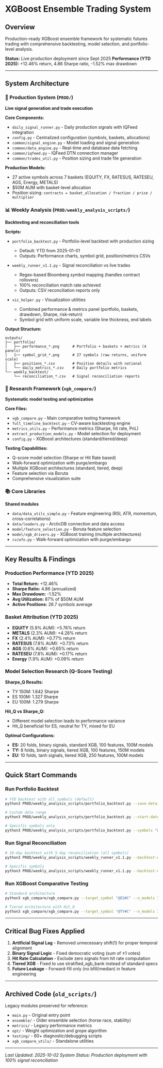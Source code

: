 # XGBoost Ensemble Trading System

## Overview
Production-ready XGBoost ensemble framework for systematic futures trading with comprehensive backtesting, model selection, and portfolio-level analysis.

**Status:** Live production deployment since Sept 2025
**Performance (YTD 2025):** +12.46% return, 4.86 Sharpe ratio, -1.52% max drawdown

---

## System Architecture

### 🎯 Production System (`PROD/`)
**Live signal generation and trade execution**

**Core Components:**
- `daily_signal_runner.py` - Daily production signals with IQFeed integration
- `config.py` - Centralized configuration (symbols, baskets, allocations)
- `common/signal_engine.py` - Model loading and signal generation
- `common/data_engine.py` - Real-time and database data fetching
- `common/iqfeed.py` - IQFeed DTN connection manager
- `common/trades_util.py` - Position sizing and trade file generation

**Production Models:**
- 27 active symbols across 7 baskets (EQUITY, FX, RATESUS, RATESEU, AGS, Energy, METALS)
- $50M AUM with basket-level allocation
- Position sizing: `contracts = basket_allocation / fraction / price / multiplier`

### 📊 Weekly Analysis (`PROD/weekly_analysis_scripts/`)
**Backtesting and reconciliation tools**

**Scripts:**
- `portfolio_backtest.py` - Portfolio-level backtest with production sizing
  - Default: YTD from 2025-01-01
  - Outputs: Performance charts, symbol grid, position/metrics CSVs

- `weekly_runner_v1.1.py` - Signal reconciliation vs live trades
  - Regex-based Bloomberg symbol mapping (handles contract rollovers)
  - 100% reconciliation match rate achieved
  - Outputs: CSV reconciliation reports only

- `viz_helper.py` - Visualization utilities
  - Combined performance & metrics panel (portfolio, baskets, drawdown, Sharpe, risk-return)
  - Symbol grid with uniform scale, variable line thickness, end labels

**Output Structure:**
```
outputs/
├── portfolio/
│   ├── performance_*.png      # Portfolio + baskets + metrics (4 panels)
│   ├── symbol_grid_*.png      # 27 symbols (raw returns, uniform scale)
│   ├── positions_*.csv        # Position details with notional
│   └── daily_metrics_*.csv    # Daily portfolio metrics
└── weekly_backtest/
    └── reconciliation_*.csv   # Signal reconciliation reports
```

### 🔬 Research Framework (`xgb_compare/`)
**Systematic model testing and optimization**

**Core Files:**
- `xgb_compare.py` - Main comparative testing framework
- `full_timeline_backtest.py` - CV-aware backtesting engine
- `metrics_utils.py` - Performance metrics (Sharpe, hit rate, PnL)
- `extract_production_models.py` - Model selection for deployment
- `config.py` - XGBoost architectures (standard/tiered/deep)

**Testing Capabilities:**
- Q-score model selection (Sharpe or Hit Rate based)
- Walk-forward optimization with purge/embargo
- Multiple XGBoost architectures (standard, tiered, deep)
- Feature selection via Boruta
- Comprehensive visualization suite

### 📚 Core Libraries
**Shared modules**

- `data/data_utils_simple.py` - Feature engineering (RSI, ATR, momentum, cross-correlations)
- `data/loaders.py` - ArcticDB connection and data access
- `model/feature_selection.py` - Boruta feature selection
- `model/xgb_drivers.py` - XGBoost training (multiple architectures)
- `cv/wfo.py` - Walk-forward optimization with purge/embargo

---

## Key Results & Findings

### Production Performance (YTD 2025)
- **Total Return:** +12.46%
- **Sharpe Ratio:** 4.86 (annualized)
- **Max Drawdown:** -1.52%
- **Avg Utilization:** 87% of $50M AUM
- **Active Positions:** 26.7 symbols average

### Basket Attribution (YTD 2025)
- **EQUITY** (5.9% AUM): +5.76% return
- **METALS** (2.3% AUM): +4.28% return
- **FX** (2.4% AUM): +0.77% return
- **RATESUS** (7.8% AUM): +0.73% return
- **AGS** (0.6% AUM): +0.65% return
- **RATESEU** (7.8% AUM): +0.17% return
- **Energy** (1.9% AUM): +0.09% return

### Model Selection Research (Q-Score Testing)

**Sharpe_Q Results:**
- TY 150M: 1.642 Sharpe
- ES 100M: 1.327 Sharpe
- EU 100M: 1.279 Sharpe

**Hit_Q vs Sharpe_Q:**
- Different model selection leads to performance variance
- Hit_Q beneficial for ES, neutral for TY, mixed for EU

**Optimal Configurations:**
- **ES:** 20 folds, binary signals, standard XGB, 100 features, 100M models
- **TY:** 8 folds, binary signals, tiered XGB, 100 features, 150M models
- **EU:** 10 folds, tanh signals, tiered XGB, 250 features, 100M models

---

## Quick Start Commands

### Run Portfolio Backtest
```bash
# YTD backtest with all symbols (default)
python3 PROD/weekly_analysis_scripts/portfolio_backtest.py --save-details

# Custom date range
python3 PROD/weekly_analysis_scripts/portfolio_backtest.py --start-date 2025-06-01 --end-date 2025-09-30

# Specific symbols only
python3 PROD/weekly_analysis_scripts/portfolio_backtest.py --symbols "@ES#C" "@TY#C" "@EU#C"
```

### Run Signal Reconciliation
```bash
# 10-day backtest with 5-day reconciliation (all symbols)
python3 PROD/weekly_analysis_scripts/weekly_runner_v1.1.py --backtest-days 10 --reconcile-days 5 --reconcile

# Specific symbols
python3 PROD/weekly_analysis_scripts/weekly_runner_v1.1.py --backtest-days 7 --reconcile-days 3 --reconcile --symbols "@ES#C" "@TY#C"
```

### Run XGBoost Comparative Testing
```bash
# Standard architecture
python3 xgb_compare/xgb_compare.py --target_symbol "@ES#C" --n_models 100 --n_folds 20 --max_features 100

# Tiered architecture with Hit_Q
python3 xgb_compare/xgb_compare.py --target_symbol "@TY#C" --n_models 150 --n_folds 8 --xgb_type tiered --q_metric hit_rate
```

---

## Critical Bug Fixes Applied

1. **Artificial Signal Lag** - Removed unnecessary shift(1) for proper temporal alignment
2. **Binary Signal Logic** - Fixed democratic voting (sum of ±1 votes)
3. **Hit Rate Calculation** - Exclude zero signals from hit rate computation
4. **Tiered XGB** - Fixed to use stratified_xgb_bank instead of standard specs
5. **Future Leakage** - Forward-fill only (no bfill/median) in feature engineering

---

## Archived Code (`old_scripts/`)

Legacy modules preserved for reference:
- `main.py` - Original entry point
- `ensemble/` - Older ensemble selection (horse race, stability)
- `metrics/` - Legacy performance metrics
- `opt/` - Weight optimization and grope algorithm
- `testing/` - 60+ diagnostic/debugging scripts
- `xgb_compare_utils/` - Standalone utilities

---

*Last Updated: 2025-10-02*
*System Status: Production deployment with 100% signal reconciliation*
